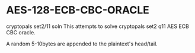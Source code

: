 # AES-128-ECB-CBC-ORACLE
cryptopals set2/11 soln
This attempts to solve cryptopals set2 q11 AES ECB CBC oracle. 

A random 5-10bytes are appended to the plaintext's head/tail.  
